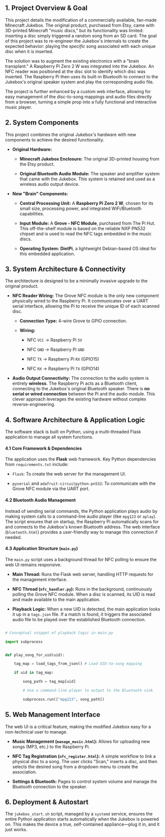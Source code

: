 ## 1. Project Overview & Goal


This project details the modification of a commercially available, fan-made Minecraft Jukebox. The original product, purchased from Etsy, came with 3D-printed Minecraft "music discs," but its functionality was limited: inserting a disc simply triggered a random song from an SD card. The goal of this project was to re-engineer the Jukebox's internals to create the expected behavior: playing the *specific* song associated with each unique disc when it is inserted.


The solution was to augment the existing electronics with a "brain transplant." A Raspberry Pi Zero 2 W was integrated into the Jukebox. An NFC reader was positioned at the disc slot to identify which disc was inserted. The Raspberry Pi then uses its built-in Bluetooth to connect to the Jukebox's original speaker system and play the corresponding audio file.


The project is further enhanced by a custom web interface, allowing for easy management of the disc-to-song mappings and audio files directly from a browser, turning a simple prop into a fully functional and interactive music player.


## 2. System Components


This project combines the original Jukebox's hardware with new components to achieve the desired functionality.


* **Original Hardware:**

    * **Minecraft Jukebox Enclosure:** The original 3D-printed housing from the Etsy product.

    * **Original Bluetooth Audio Module:** The speaker and amplifier system that came with the Jukebox. This system is retained and used as a wireless audio output device.


* **New "Brain" Components:**

    * **Central Processing Unit:** A **Raspberry Pi Zero 2 W**, chosen for its small size, processing power, and integrated WiFi/Bluetooth capabilities.

    * **Input Module:** A **Grove - NFC Module**, purchased from The Pi Hut. This off-the-shelf module is based on the reliable NXP PN532 chipset and is used to read the NFC tags embedded in the music discs.

    * **Operating System:** **DietPi**, a lightweight Debian-based OS ideal for this embedded application.


## 3. System Architecture & Connectivity


The architecture is designed to be a minimally invasive upgrade to the original product.


* **NFC Reader Wiring:** The Grove NFC module is the only new component physically wired to the Raspberry Pi. It communicates over a UART serial interface, allowing the Pi to receive the unique ID of each scanned disc.

    * **Connection Type:** 4-wire Grove to GPIO connection.

    * **Wiring:**

        * NFC `VCC` → Raspberry Pi `5V`

        * NFC `GND` → Raspberry Pi `GND`

        * NFC `TX` → Raspberry Pi `RX` (GPIO15)

        * NFC `RX` → Raspberry Pi `TX` (GPIO14)


* **Audio Output Connectivity:** The connection to the audio system is entirely **wireless**. The Raspberry Pi acts as a Bluetooth client, connecting to the Jukebox's original Bluetooth speaker. There is **no serial or wired connection** between the Pi and the audio module. This clever approach leverages the existing hardware without complex reverse-engineering.


## 4. Software Architecture & Application Logic


The software stack is built on Python, using a multi-threaded Flask application to manage all system functions.


#### 4.1 Core Framework & Dependencies


The application uses the **Flask** web framework. Key Python dependencies from `requirements.txt` include:

* `Flask`: To create the web server for the management UI.

* `pyserial` and `adafruit-circuitpython-pn532`: To communicate with the Grove NFC module via the UART port.


#### 4.2 Bluetooth Audio Management


Instead of sending serial commands, the Python application plays audio by making system calls to a command-line audio player (like `mpg123` or `aplay`). The script ensures that on startup, the Raspberry Pi automatically scans for and connects to the Jukebox's known Bluetooth address. The web interface (`bluetooth.html`) provides a user-friendly way to manage this connection if needed.


#### 4.3 Application Structure (`main.py`)


The `main.py` script uses a background thread for NFC polling to ensure the web UI remains responsive.


* **Main Thread:** Runs the Flask web server, handling HTTP requests for the management interface.

* **NFC Thread (`nfc_handler.py`):** Runs in the background, continuously polling the Grove NFC module. When a disc is scanned, its UID is read and made available to the main application.

* **Playback Logic:** When a new UID is detected, the main application looks it up in a `tags.json` file. If a match is found, it triggers the associated audio file to be played over the established Bluetooth connection.


```python

# Conceptual snippet of playback logic in main.py

import subprocess


def play_song_for_uid(uid):

    tag_map = load_tags_from_json() # Load UID-to-song mapping

    if uid in tag_map:

        song_path = tag_map[uid]

        # Use a command-line player to output to the Bluetooth sink

        subprocess.run(["mpg123", song_path])

```


## 5. Web Management Interface


The web UI is a critical feature, making the modified Jukebox easy for a non-technical user to manage.


* **Music Management (`manage_music.html`):** Allows for uploading new songs (MP3, etc.) to the Raspberry Pi.

* **NFC Tag Registration (`nfc_register.html`):** A simple workflow to link a physical disc to a song. The user clicks "Scan," inserts a disc, and then selects the desired song from a dropdown menu to create the association.

* **Settings & Bluetooth:** Pages to control system volume and manage the Bluetooth connection to the speaker.


## 6. Deployment & Autostart


The `jukebox_start.sh` script, managed by a `systemd` service, ensures the entire Python application starts automatically when the Jukebox is powered on. This makes the device a true, self-contained appliance—plug it in, and it just works. 
